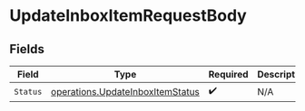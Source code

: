 # UpdateInboxItemRequestBody


## Fields

| Field                                                                                | Type                                                                                 | Required                                                                             | Description                                                                          |
| ------------------------------------------------------------------------------------ | ------------------------------------------------------------------------------------ | ------------------------------------------------------------------------------------ | ------------------------------------------------------------------------------------ |
| `Status`                                                                             | [operations.UpdateInboxItemStatus](../../models/operations/updateinboxitemstatus.md) | :heavy_check_mark:                                                                   | N/A                                                                                  |